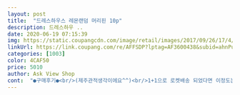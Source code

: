 ```yaml
---
layout: post 
title:  "드레스하우스 레몬랜덤 머리핀 10p" 
description: 드레스하우 ..
date: 2020-06-19 07:15:39 
img: https://static.coupangcdn.com/image/retail/images/2017/09/26/17/4/e3f7e763-142a-4f60-8ad8-9aca9c7ef3df.jpg 
linkUrl: https://link.coupang.com/re/AFFSDP?lptag=AF3600438&subid=ahnPublicAsk&pageKey=38985584&itemId=143314989&vendorItemId=3311391171&traceid=V0-113-21cd18dff968ae5b 
categories: [1003] 
color: 4CAF50 
price: 5010 
author: Ask View Shop 
cont:  "●구매후기●<br/>(제주관적생각이에요^^)<br/>1+1으로 로켓배송 되었다면 이정도는 만족 합니다.<br/><br/>가격대비 종류도 다양하고 예뻐요.<br/><br/>가격이 싸서 좀 싼타 날것같았는대 그렇지않고 예뻐요<br/>가성비 좋아요.<br/><br/>그건 빼고 전 선물상자는 버리고 포장 비닐에 넣어서 줄예정입니다.<br/><br/>그건 어쩔 수 없는듯해요.<br/><br/>근데 리본 계열이 구김이 심하고 전부 중앙에서 벗어나 한쪽으로 치우쳐서 묶여있어서 좀 삐딱한 느낌이라 아쉽습니다.<br/><br/>담에 또 구매할라고여<br/>반짝이가 떨어지고 마감처리(?) 접착제는<br/>부담없는 가격으로 얼집 친구 선물용 구입했어요.<br/><br/>색감이 예뻐요<br/>선물상자보다 비닐에 담아서 주는게 더 좋아보아네요<br/>선물용이라서 제가 검수 해 보고 지저분한 부분은 가위로 정리 해 줬어요.<br/><br/>아기들 머리핀하면 아플까봐 핀부분을 천으로 덮어주셨네요<br/>안아프게 잘하고 다닐수있어서 좋네요<br/>어린이집갈때 머리핀해줄라고 샀어요<br/>작은집게삔은 어른힘으로 만지다가 부서졌네요 ㅋㅋ<br/>" 
---
```

